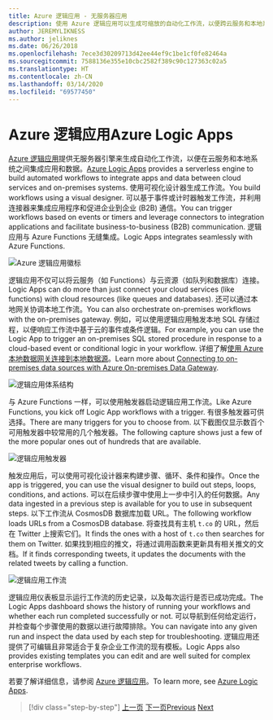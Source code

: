 ```yaml
---
title: Azure 逻辑应用 - 无服务器应用
description: 使用 Azure 逻辑应用可以生成可缩放的自动化工作流，以便跨云服务和本地系统集成应用和数据。
author: JEREMYLIKNESS
ms.author: jeliknes
ms.date: 06/26/2018
ms.openlocfilehash: 7ece3d30209713d42ee44ef9c1be1cf0fe82464a
ms.sourcegitcommit: 7588136e355e10cbc2582f389c90c127363c02a5
ms.translationtype: HT
ms.contentlocale: zh-CN
ms.lasthandoff: 03/14/2020
ms.locfileid: "69577450"
---
```

# <a name="azure-logic-apps"></a><span data-ttu-id="3a88d-103">Azure 逻辑应用</span><span class="sxs-lookup"><span data-stu-id="3a88d-103">Azure Logic Apps</span></span>

<span data-ttu-id="3a88d-104">[Azure 逻辑应用](https://docs.microsoft.com/azure/logic-apps)提供无服务器引擎来生成自动化工作流，以便在云服务和本地系统之间集成应用和数据。</span><span class="sxs-lookup"><span data-stu-id="3a88d-104">[Azure Logic Apps](https://docs.microsoft.com/azure/logic-apps) provides a serverless engine to build automated workflows to integrate apps and data between cloud services and on-premises systems.</span></span> <span data-ttu-id="3a88d-105">使用可视化设计器生成工作流。</span><span class="sxs-lookup"><span data-stu-id="3a88d-105">You build workflows using a visual designer.</span></span> <span data-ttu-id="3a88d-106">可以基于事件或计时器触发工作流，并利用连接器来集成应用程序和促进企业到企业 (B2B) 通信。</span><span class="sxs-lookup"><span data-stu-id="3a88d-106">You can trigger workflows based on events or timers and leverage connectors to integration applications and facilitate business-to-business (B2B) communication.</span></span> <span data-ttu-id="3a88d-107">逻辑应用与 Azure Functions 无缝集成。</span><span class="sxs-lookup"><span data-stu-id="3a88d-107">Logic Apps integrates seamlessly with Azure Functions.</span></span>

![Azure 逻辑应用徽标](./media/logic-apps-logo.png)

<span data-ttu-id="3a88d-109">逻辑应用不仅可以将云服务（如 Functions）与云资源（如队列和数据库）连接。</span><span class="sxs-lookup"><span data-stu-id="3a88d-109">Logic Apps can do more than just connect your cloud services (like functions) with cloud resources (like queues and databases).</span></span> <span data-ttu-id="3a88d-110">还可以通过本地网关协调本地工作流。</span><span class="sxs-lookup"><span data-stu-id="3a88d-110">You can also orchestrate on-premises workflows with the on-premises gateway.</span></span> <span data-ttu-id="3a88d-111">例如，可以使用逻辑应用触发本地 SQL 存储过程，以便响应工作流中基于云的事件或条件逻辑。</span><span class="sxs-lookup"><span data-stu-id="3a88d-111">For example, you can use the Logic App to trigger an on-premises SQL stored procedure in response to a cloud-based event or conditional logic in your workflow.</span></span> <span data-ttu-id="3a88d-112">详细了解[使用 Azure 本地数据网关连接到本地数据源](https://docs.microsoft.com/azure/analysis-services/analysis-services-gateway)。</span><span class="sxs-lookup"><span data-stu-id="3a88d-112">Learn more about [Connecting to on-premises data sources with Azure On-premises Data Gateway](https://docs.microsoft.com/azure/analysis-services/analysis-services-gateway).</span></span>

![逻辑应用体系结构](./media/logic-apps-architecture.png)

<span data-ttu-id="3a88d-114">与 Azure Functions 一样，可以使用触发器启动逻辑应用工作流。</span><span class="sxs-lookup"><span data-stu-id="3a88d-114">Like Azure Functions, you kick off Logic App workflows with a trigger.</span></span> <span data-ttu-id="3a88d-115">有很多触发器可供选择。</span><span class="sxs-lookup"><span data-stu-id="3a88d-115">There are many triggers for you to choose from.</span></span> <span data-ttu-id="3a88d-116">以下截图仅显示数百个可用触发器中较常用的几个触发器。</span><span class="sxs-lookup"><span data-stu-id="3a88d-116">The following capture shows just a few of the more popular ones out of hundreds that are available.</span></span>

![逻辑应用触发器](./media/logic-app-triggers.png)

<span data-ttu-id="3a88d-118">触发应用后，可以使用可视化设计器来构建步骤、循环、条件和操作。</span><span class="sxs-lookup"><span data-stu-id="3a88d-118">Once the app is triggered, you can use the visual designer to build out steps, loops, conditions, and actions.</span></span> <span data-ttu-id="3a88d-119">可以在后续步骤中使用上一步中引入的任何数据。</span><span class="sxs-lookup"><span data-stu-id="3a88d-119">Any data ingested in a previous step is available for you to use in subsequent steps.</span></span> <span data-ttu-id="3a88d-120">以下工作流从 CosmosDB 数据库加载 URL。</span><span class="sxs-lookup"><span data-stu-id="3a88d-120">The following workflow loads URLs from a CosmosDB database.</span></span> <span data-ttu-id="3a88d-121">将查找具有主机 `t.co` 的 URL，然后在 Twitter 上搜索它们。</span><span class="sxs-lookup"><span data-stu-id="3a88d-121">It finds the ones with a host of `t.co` then searches for them on Twitter.</span></span> <span data-ttu-id="3a88d-122">如果找到相应的推文，将通过调用函数来更新具有相关推文的文档。</span><span class="sxs-lookup"><span data-stu-id="3a88d-122">If it finds corresponding tweets, it updates the documents with the related tweets by calling a function.</span></span>

![逻辑应用工作流](./media/logic-app-workflow.png)

<span data-ttu-id="3a88d-124">逻辑应用仪表板显示运行工作流的历史记录，以及每次运行是否已成功完成。</span><span class="sxs-lookup"><span data-stu-id="3a88d-124">The Logic Apps dashboard shows the history of running your workflows and whether each run completed successfully or not.</span></span> <span data-ttu-id="3a88d-125">可以导航到任何给定运行，并检查每个步骤使用的数据以进行故障排除。</span><span class="sxs-lookup"><span data-stu-id="3a88d-125">You can navigate into any given run and inspect the data used by each step for troubleshooting.</span></span> <span data-ttu-id="3a88d-126">逻辑应用还提供了可编辑且非常适合于复杂企业工作流的现有模板。</span><span class="sxs-lookup"><span data-stu-id="3a88d-126">Logic Apps also provides existing templates you can edit and are well suited for complex enterprise workflows.</span></span>

<span data-ttu-id="3a88d-127">若要了解详细信息，请参阅 [Azure 逻辑应用](https://docs.microsoft.com/azure/logic-apps)。</span><span class="sxs-lookup"><span data-stu-id="3a88d-127">To learn more, see [Azure Logic Apps](https://docs.microsoft.com/azure/logic-apps).</span></span>

>[!div class="step-by-step"]
><span data-ttu-id="3a88d-128">[上一页](application-insights.md)
>[下一页](event-grid.md)</span><span class="sxs-lookup"><span data-stu-id="3a88d-128">[Previous](application-insights.md)
[Next](event-grid.md)</span></span>
